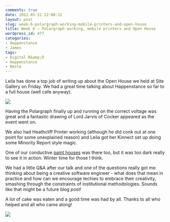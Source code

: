 ```yaml
---
comments: true
date: 2012-05-31 22:08:12
layout: post
slug: week-6-polargraph-working-mobile-printers-and-open-house
title: Week 6 – Polargraph working, mobile printers and Open House
wordpress_id: 477
categories:
- Happenstance
- James
tags:
- Digital R&amp;D
- Happenstance
- Nesta
---
```


Leila has done a top job of writing up about the Open House we held at Site Gallery on Friday. We had a great time talking about Happenstance so far to a full house (well cafe anyway).

[![](http://happenstanceproject.com/assets/wp-content/uploads/2012/05/settingupopenhouse-620x465.jpg)](http://jamesjefferies.com/?attachment_id=551)

Having the Polargraph finally up and running on the correct voltage was great and a fantastic drawing of Lord Jarvis of Cocker appeared as the event went on.

We also had Heathcliff Printer working (although he did conk out at one point for some unexplained reason) and Leila got her Kinnect set up doing some Minority Report style magic.

One of our conductive [paint houses](http://www.bareconductive.com/paper-houses) was there too, but it was too dark really to see it in action. Winter time for those I think.

We had a little Q&A after our talk and one of the questions really got me thinking about being a creative software engineer - what does that mean in practice and how can we encourage techies to embrace their creativity, smashing through the constraints of institutional methodologies. Sounds like that might be a future blog post!

A lot of cake was eaten and a good time was had by all. Thanks to all who helped and all who came along!

[![](http://happenstanceproject.com/assets/wp-content/uploads/2012/05/openhouseeatingcake-620x465.jpg)](http://jamesjefferies.com/?attachment_id=552)


